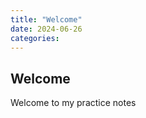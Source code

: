 ```yaml
---
title: "Welcome"
date: 2024-06-26
categories:
---
```

## Welcome
Welcome to my practice notes
